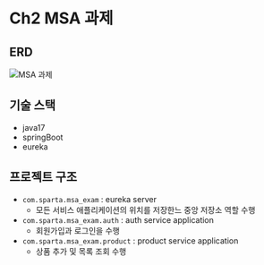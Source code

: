 # Ch2 MSA 과제
## ERD
![MSA 과제](https://github.com/user-attachments/assets/c80bb709-c379-4727-bf87-8dc19795674d)
## 기술 스택
- java17
- springBoot
- eureka
## 프로젝트 구조
- `com.sparta.msa_exam` : eureka server
  - 모든 서비스 애플리케이션의 위치를 저장한느 중앙 저장소 역할 수행
- `com.sparta.msa_exam.auth` : auth service application
  - 회원가입과 로그인을 수행
- `com.sparta.msa_exam.product` : product service application
  - 상품 추가 및 목록 조회 수행
